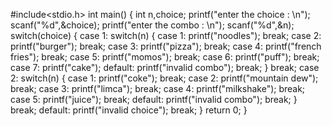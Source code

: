 #include<stdio.h>
int main()
{
    int n,choice;
    printf("enter the choice : \n");
    scanf("%d",&choice);
    printf("enter the combo : \n");
    scanf("%d",&n);
    switch(choice)
    {
        case 1: 
        switch(n)
        {
            case 1: 
            printf("noodles");
            break;
            case 2:
            printf("burger");
            break;
            case 3:
            printf("pizza");
            break;
            case 4:
            printf("french fries");
            break;
            case 5:
            printf("momos");
            break;
            case 6:
            printf("puff");
            break;
            case 7:
            printf("cake");
            default:
            printf("invalid combo");
            break;
        }
        break;
        case 2:
        switch(n)
        {
            case 1:
            printf("coke");
            break;
            case 2:
            printf("mountain dew");
            break;
            case 3:
            printf("limca");
            break;
            case 4:
            printf("milkshake");
            break;
            case 5:
            printf("juice");
            break;
            default:
            printf("invalid combo");
            break;
        }
        break;
        default:
        printf("invalid choice");
        break;
    }
    return 0;
}
